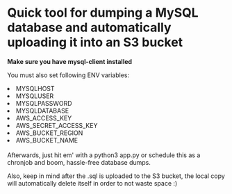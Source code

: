 <h1>Quick tool for dumping a MySQL database and automatically uploading it into an S3 bucket</h1>

<b>Make sure you have mysql-client installed</b>

You must also set following ENV variables: 
<li>MYSQLHOST</li>
<li>MYSQLUSER</li>
<li>MYSQLPASSWORD</li>
<li>MYSQLDATABASE</li>
<li>AWS_ACCESS_KEY</li>
<li>AWS_SECRET_ACCESS_KEY</li>
<li>AWS_BUCKET_REGION</li>
<li>AWS_BUCKET_NAME</li>
<br>
Afterwards, just hit em' with a python3 app.py or schedule this as a chronjob and boom, hassle-free database dumps. 

Also, keep in mind after the .sql is uploaded to the S3 bucket, the local copy will automatically delete itself in order to not waste space :)

